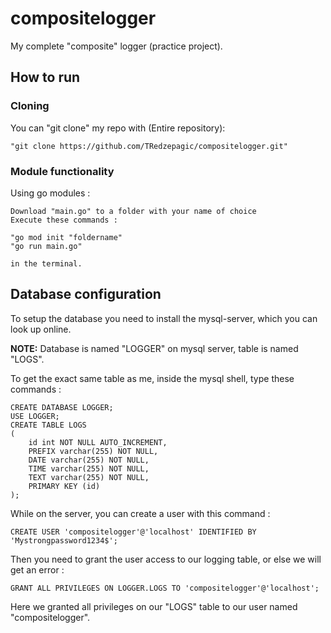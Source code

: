 # compositelogger
My complete "composite" logger (practice project).

## How to run

### Cloning
You can "git clone" my repo with (Entire repository):

```
"git clone https://github.com/TRedzepagic/compositelogger.git"
```

### Module functionality
Using go modules :

```
Download "main.go" to a folder with your name of choice
Execute these commands :  

"go mod init "foldername"
"go run main.go"

in the terminal.
``` 

## Database configuration
To setup the database you need to install the mysql-server, which you can look up online.

**NOTE:** Database is named "LOGGER" on mysql server, table is named "LOGS".

To get the exact same table as me, inside the mysql shell, type these commands :
```
CREATE DATABASE LOGGER;
USE LOGGER;
CREATE TABLE LOGS
(
    id int NOT NULL AUTO_INCREMENT,
    PREFIX varchar(255) NOT NULL,
    DATE varchar(255) NOT NULL,
    TIME varchar(255) NOT NULL,
    TEXT varchar(255) NOT NULL,
    PRIMARY KEY (id)
);
```
While on the server, you can create a user with this command :

```
CREATE USER 'compositelogger'@'localhost' IDENTIFIED BY 'Mystrongpassword1234$';
```
Then you need to grant the user access to our logging table, or else we will get an error :

```
GRANT ALL PRIVILEGES ON LOGGER.LOGS TO 'compositelogger'@'localhost';
```
Here we granted all privileges on our "LOGS" table to our user named "compositelogger".